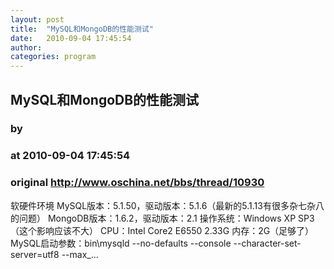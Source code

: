 ```yaml
---
layout: post
title:  "MySQL和MongoDB的性能测试"
date:   2010-09-04 17:45:54
author: 
categories: program
---
```


## MySQL和MongoDB的性能测试
### by 
### at 2010-09-04 17:45:54
### original <http://www.oschina.net/bbs/thread/10930>

软硬件环境 MySQL版本：5.1.50，驱动版本：5.1.6（最新的5.1.13有很多杂七杂八的问题） MongoDB版本：1.6.2，驱动版本：2.1 操作系统：Windows XP SP3（这个影响应该不大） CPU：Intel Core2 E6550 2.33G 内存：2G（足够了）   MySQL启动参数：bin\mysqld --no-defaults --console --character-set-server=utf8 --max_...